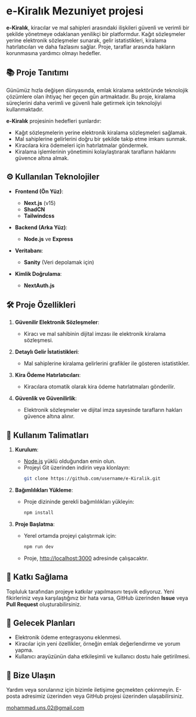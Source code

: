 # e-Kiralık Mezuniyet projesi

**e-Kiralık**, kiracılar ve mal sahipleri arasındaki ilişkileri güvenli ve verimli bir şekilde yönetmeye odaklanan yenilikçi bir platformdur. Kağıt sözleşmeler yerine elektronik sözleşmeler sunarak, gelir istatistikleri, kiralama hatırlatıcıları ve daha fazlasını sağlar. Proje, taraflar arasında hakların korunmasına yardımcı olmayı hedefler.

## 📚 Proje Tanıtımı

Günümüz hızla değişen dünyasında, emlak kiralama sektöründe teknolojik çözümlere olan ihtiyaç her geçen gün artmaktadır. Bu proje, kiralama süreçlerini daha verimli ve güvenli hale getirmek için teknolojiyi kullanmaktadır.

**e-Kiralık** projesinin hedefleri şunlardır:

- Kağıt sözleşmelerin yerine elektronik kiralama sözleşmeleri sağlamak.
- Mal sahiplerine gelirlerini doğru bir şekilde takip etme imkanı sunmak.
- Kiracılara kira ödemeleri için hatırlatmalar göndermek.
- Kiralama işlemlerinin yönetimini kolaylaştırarak tarafların haklarını güvence altına almak.

## ⚙️ Kullanılan Teknolojiler

- **Frontend (Ön Yüz)**:

  - **Next.js** (v15)
  - **ShadCN**
  - **Tailwindcss**

- **Backend (Arka Yüz)**:

  - **Node.js** ve **Express**

- **Veritabanı**:

  - **Sanity** (Veri depolamak için)

- **Kimlik Doğrulama**:
  - **NextAuth.js**

## 🛠️ Proje Özellikleri

1. **Güvenilir Elektronik Sözleşmeler**:

   - Kiracı ve mal sahibinin dijital imzası ile elektronik kiralama sözleşmesi.

2. **Detaylı Gelir İstatistikleri**:

   - Mal sahiplerine kiralama gelirlerini grafikler ile gösteren istatistikler.

3. **Kira Ödeme Hatırlatıcıları**:

   - Kiracılara otomatik olarak kira ödeme hatırlatmaları gönderilir.

4. **Güvenlik ve Güvenilirlik**:
   - Elektronik sözleşmeler ve dijital imza sayesinde tarafların hakları güvence altına alınır.

## 📑 Kullanım Talimatları

1. **Kurulum**:

   - [Node.js](https://nodejs.org/en/) yüklü olduğundan emin olun.
   - Projeyi Git üzerinden indirin veya klonlayın:
     ```bash
     git clone https://github.com/username/e-Kiralik.git
     ```

2. **Bağımlılıkları Yükleme**:

   - Proje dizininde gerekli bağımlılıkları yükleyin:
     ```bash
     npm install
     ```

3. **Proje Başlatma**:
   - Yerel ortamda projeyi çalıştırmak için:
     ```bash
     npm run dev
     ```
   - Proje, [http://localhost:3000](http://localhost:3000) adresinde çalışacaktır.

## 🤝 Katkı Sağlama

Topluluk tarafından projeye katkılar yapılmasını teşvik ediyoruz. Yeni fikirleriniz veya karşılaştığınız bir hata varsa, GitHub üzerinden **Issue** veya **Pull Request** oluşturabilirsiniz.

## 📅 Gelecek Planları

- Elektronik ödeme entegrasyonu eklenmesi.
- Kiracılar için yeni özellikler, örneğin emlak değerlendirme ve yorum yapma.
- Kullanıcı arayüzünün daha etkileşimli ve kullanıcı dostu hale getirilmesi.

## 📧 Bize Ulaşın

Yardım veya sorularınız için bizimle iletişime geçmekten çekinmeyin. E-posta adresimiz üzerinden veya GitHub projesi üzerinden ulaşabilirsiniz.

mohammad.uns.02@gmail.com
